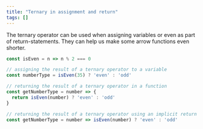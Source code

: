 ```yaml
---
title: "Ternary in assignment and return"
tags: []
---
```

The ternary operator can be used when assigning variables or even as part of return-statements. They can help us make some arrow functions even shorter.

```js
const isEven = n => n % 2 === 0

// assigning the result of a ternary operator to a variable
const numberType = isEven(35) ? 'even' : 'odd'

// returning the result of a ternary operator in a function
const getNumberType = number => {
  return isEven(number) ? 'even' : 'odd'
}

// returning the result of a ternary operator using an implicit return
const getNumberType = number => isEven(number) ? 'even' : 'odd'
```
